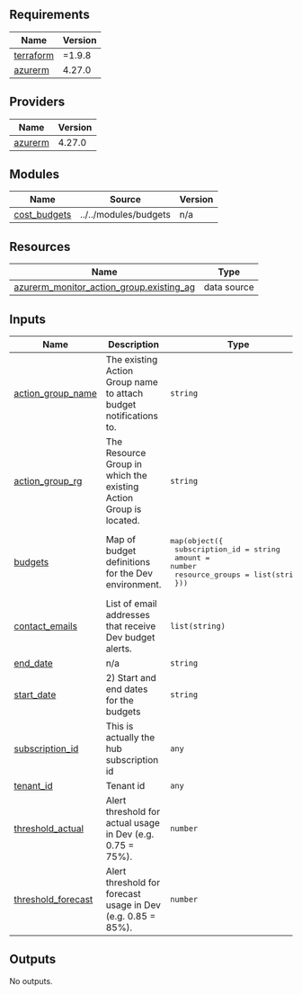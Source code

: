 <!-- BEGIN_TF_DOCS -->
## Requirements

| Name | Version |
|------|---------|
| <a name="requirement_terraform"></a> [terraform](#requirement\_terraform) | =1.9.8 |
| <a name="requirement_azurerm"></a> [azurerm](#requirement\_azurerm) | 4.27.0 |

## Providers

| Name | Version |
|------|---------|
| <a name="provider_azurerm"></a> [azurerm](#provider\_azurerm) | 4.27.0 |

## Modules

| Name | Source | Version |
|------|--------|---------|
| <a name="module_cost_budgets"></a> [cost\_budgets](#module\_cost\_budgets) | ../../modules/budgets | n/a |

## Resources

| Name | Type |
|------|------|
| [azurerm_monitor_action_group.existing_ag](https://registry.terraform.io/providers/hashicorp/azurerm/4.27.0/docs/data-sources/monitor_action_group) | data source |

## Inputs

| Name | Description | Type | Default | Required |
|------|-------------|------|---------|:--------:|
| <a name="input_action_group_name"></a> [action\_group\_name](#input\_action\_group\_name) | The existing Action Group name to attach budget notifications to. | `string` | n/a | yes |
| <a name="input_action_group_rg"></a> [action\_group\_rg](#input\_action\_group\_rg) | The Resource Group in which the existing Action Group is located. | `string` | n/a | yes |
| <a name="input_budgets"></a> [budgets](#input\_budgets) | Map of budget definitions for the Dev environment. | <pre>map(object({<br/>    subscription_id = string<br/>    amount          = number<br/>    resource_groups = list(string)<br/>  }))</pre> | `{}` | no |
| <a name="input_contact_emails"></a> [contact\_emails](#input\_contact\_emails) | List of email addresses that receive Dev budget alerts. | `list(string)` | <pre>[<br/>  "ALZ4LS@justice.gov.uk"<br/>]</pre> | no |
| <a name="input_end_date"></a> [end\_date](#input\_end\_date) | n/a | `string` | `"2026-03-31T00:00:00Z"` | no |
| <a name="input_start_date"></a> [start\_date](#input\_start\_date) | 2) Start and end dates for the budgets | `string` | `"2025-04-01T00:00:00Z"` | no |
| <a name="input_subscription_id"></a> [subscription\_id](#input\_subscription\_id) | This is actually the hub subscription id | `any` | n/a | yes |
| <a name="input_tenant_id"></a> [tenant\_id](#input\_tenant\_id) | Tenant id | `any` | n/a | yes |
| <a name="input_threshold_actual"></a> [threshold\_actual](#input\_threshold\_actual) | Alert threshold for actual usage in Dev (e.g. 0.75 = 75%). | `number` | `0.75` | no |
| <a name="input_threshold_forecast"></a> [threshold\_forecast](#input\_threshold\_forecast) | Alert threshold for forecast usage in Dev (e.g. 0.85 = 85%). | `number` | `0.85` | no |

## Outputs

No outputs.
<!-- END_TF_DOCS -->
